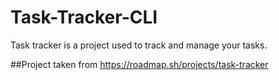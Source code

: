 # Task-Tracker-CLI
Task tracker is a project used to track and manage your tasks.

##Project taken from
  https://roadmap.sh/projects/task-tracker
